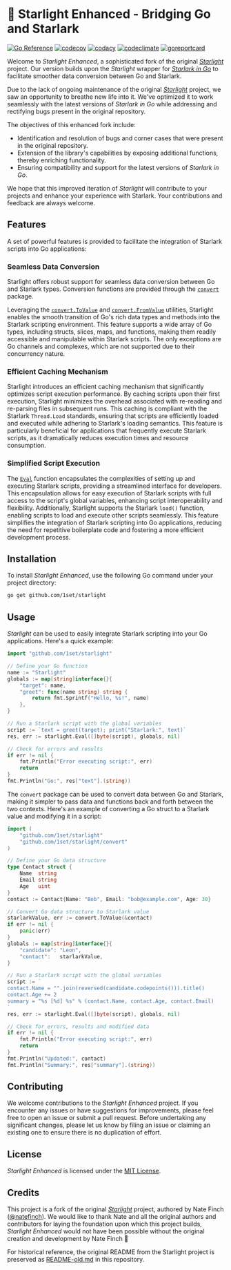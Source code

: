 # :star2: Starlight Enhanced - Bridging Go and Starlark

[![Go Reference](https://pkg.go.dev/badge/github.com/1set/starlight.svg)](https://pkg.go.dev/github.com/1set/starlight)
[![codecov](https://codecov.io/github/1set/starlight/branch/master/graph/badge.svg?token=yDu7JCcMHv)](https://codecov.io/github/1set/starlight)
[![codacy](https://app.codacy.com/project/badge/Grade/211835be0f0241269e38fd8913648e1e)](https://app.codacy.com/gh/1set/starlight/dashboard?utm_source=gh&utm_medium=referral&utm_content=&utm_campaign=Badge_grade)
[![codeclimate](https://api.codeclimate.com/v1/badges/20035dc9703387ad14c6/maintainability)](https://codeclimate.com/github/1set/starlight/maintainability)
[![goreportcard](https://goreportcard.com/badge/github.com/1set/starlight)](https://goreportcard.com/report/github.com/1set/starlight)

Welcome to *Starlight Enhanced*, a sophisticated fork of the original [*Starlight*](https://github.com/starlight-go/starlight) project. Our version builds upon the *Starlight* wrapper for [*Starlark in Go*](https://github.com/google/starlark-go) to facilitate smoother data conversion between Go and Starlark.

Due to the lack of ongoing maintenance of the original [*Starlight*](https://github.com/starlight-go/starlight/commits/master) project, we saw an opportunity to breathe new life into it. We've optimized it to work seamlessly with the latest versions of *Starlark in Go* while addressing and rectifying bugs present in the original repository.

The objectives of this enhanced fork include:

- Identification and resolution of bugs and corner cases that were present in the original repository.
- Extension of the library's capabilities by exposing additional functions, thereby enriching functionality.
- Ensuring compatibility and support for the latest versions of *Starlark in Go*.

We hope that this improved iteration of *Starlight* will contribute to your projects and enhance your experience with Starlark. Your contributions and feedback are always welcome.

## Features

A set of powerful features is provided to facilitate the integration of Starlark scripts into Go applications:

### Seamless Data Conversion

Starlight offers robust support for seamless data conversion between Go and Starlark types. Conversion functions are provided through the [`convert`](https://pkg.go.dev/github.com/1set/starlight/convert) package.

Leveraging the [`convert.ToValue`](https://pkg.go.dev/github.com/1set/starlight/convert#ToValue) and [`convert.FromValue`](https://pkg.go.dev/github.com/1set/starlight/convert#FromValue) utilities, Starlight enables the smooth transition of Go's rich data types and methods into the Starlark scripting environment. This feature supports a wide array of Go types, including structs, slices, maps, and functions, making them readily accessible and manipulable within Starlark scripts. The only exceptions are Go channels and complexes, which are not supported due to their concurrency nature.

### Efficient Caching Mechanism

Starlight introduces an efficient caching mechanism that significantly optimizes script execution performance. By caching scripts upon their first execution, Starlight minimizes the overhead associated with re-reading and re-parsing files in subsequent runs. This caching is compliant with the Starlark `Thread.Load` standards, ensuring that scripts are efficiently loaded and executed while adhering to Starlark's loading semantics. This feature is particularly beneficial for applications that frequently execute Starlark scripts, as it dramatically reduces execution times and resource consumption.

### Simplified Script Execution

The [`Eval`](https://pkg.go.dev/github.com/1set/starlight#Eval) function encapsulates the complexities of setting up and executing Starlark scripts, providing a streamlined interface for developers. This encapsulation allows for easy execution of Starlark scripts with full access to the script's global variables, enhancing script interoperability and flexibility. Additionally, Starlight supports the Starlark `load()` function, enabling scripts to load and execute other scripts seamlessly. This feature simplifies the integration of Starlark scripting into Go applications, reducing the need for repetitive boilerplate code and fostering a more efficient development process.

## Installation

To install *Starlight Enhanced*, use the following Go command under your project directory:

```bash
go get github.com/1set/starlight
```

## Usage

*Starlight* can be used to easily integrate Starlark scripting into your Go applications. Here's a quick example:

```go
import "github.com/1set/starlight"

// Define your Go function
name := "Starlight"
globals := map[string]interface{}{
    "target": name,
    "greet": func(name string) string {
        return fmt.Sprintf("Hello, %s!", name)
    },
}

// Run a Starlark script with the global variables
script := `text = greet(target); print("Starlark:", text)`
res, err := starlight.Eval([]byte(script), globals, nil)

// Check for errors and results
if err != nil {
    fmt.Println("Error executing script:", err)
    return
}
fmt.Println("Go:", res["text"].(string))
```

The `convert` package can be used to convert data between Go and Starlark, making it simpler to pass data and functions back and forth between the two contexts. Here's an example of converting a Go struct to a Starlark value and modifying it in a script:

```go
import (
	"github.com/1set/starlight"
	"github.com/1set/starlight/convert"
)

// Define your Go data structure
type Contact struct {
    Name  string
    Email string
    Age   uint
}
contact := Contact{Name: "Bob", Email: "bob@example.com", Age: 30}

// Convert Go data structure to Starlark value
starlarkValue, err := convert.ToValue(&contact)
if err != nil {
    panic(err)
}
globals := map[string]interface{}{
    "candidate": "Leon",
    "contact":   starlarkValue,
}

// Run a Starlark script with the global variables
script := `
contact.Name = "".join(reversed(candidate.codepoints())).title()
contact.Age += 2
summary = "%s [%d] %s" % (contact.Name, contact.Age, contact.Email)
`
res, err := starlight.Eval([]byte(script), globals, nil)

// Check for errors, results and modified data
if err != nil {
    fmt.Println("Error executing script:", err)
    return
}
fmt.Println("Updated:", contact)
fmt.Println("Summary:", res["summary"].(string))
```

## Contributing

We welcome contributions to the *Starlight Enhanced* project. If you encounter any issues or have suggestions for improvements, please feel free to open an issue or submit a pull request. Before undertaking any significant changes, please let us know by filing an issue or claiming an existing one to ensure there is no duplication of effort.

## License

*Starlight Enhanced* is licensed under the [MIT License](LICENSE).

## Credits

This project is a fork of the original [*Starlight*](https://github.com/starlight-go/starlight) project, authored by Nate Finch ([@natefinch](https://github.com/natefinch)). We would like to thank Nate and all the original authors and contributors for laying the foundation upon which this project builds, *Starlight Enhanced* would not have been possible without the original creation and development by Nate Finch 🎉

For historical reference, the original README from the Starlight project is preserved as [README-old.md](README-old.md) in this repository.
